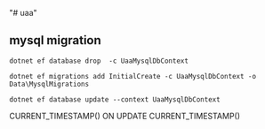 "# uaa" 


## mysql migration
```
dotnet ef database drop  -c UaaMysqlDbContext

dotnet ef migrations add InitialCreate -c UaaMysqlDbContext -o Data\MysqlMigrations

dotnet ef database update --context UaaMysqlDbContext
```


CURRENT_TIMESTAMP() ON UPDATE CURRENT_TIMESTAMP()